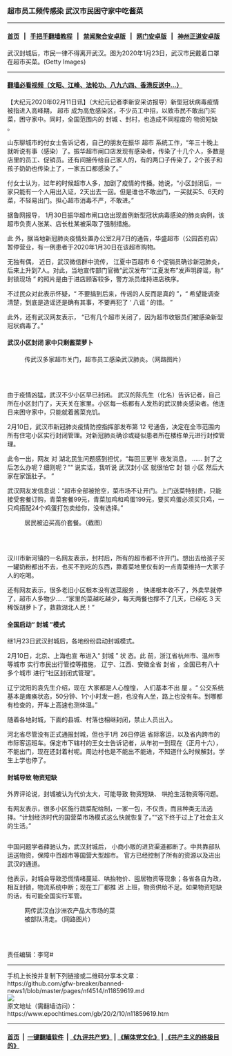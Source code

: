 ### 超市员工频传感染 武汉市民困守家中吃酱菜
------------------------

#### [首页](https://github.com/gfw-breaker/banned-news1/blob/master/README.md) &nbsp;&nbsp;|&nbsp;&nbsp; [手把手翻墙教程](https://github.com/gfw-breaker/guides/wiki) &nbsp;&nbsp;|&nbsp;&nbsp; [禁闻聚合安卓版](https://github.com/gfw-breaker/bn-android) &nbsp;&nbsp;|&nbsp;&nbsp; [网门安卓版](https://github.com/oGate2/oGate) &nbsp;&nbsp;|&nbsp;&nbsp; [神州正道安卓版](https://github.com/SzzdOgate/update) 



<div><img alt="" class="aligncenter wp-post-image" src="https://i.epochtimes.com/assets/uploads/2020/02/GettyImages-1195388749-600x400.jpg"/>
<div class="red16 caption">
 武汉封城后，市民一律不得离开武汉。图为2020年1月23日，武汉市民戴着口罩在超市买菜。(Getty Images)
</div>
</div><hr/>

#### [翻墙必看视频（文昭、江峰、法轮功、八九六四、香港反送中...）](http://167.172.214.107/home.html)

<div><p>
 【大纪元2020年02月11日讯】（大纪元记者李新安采访报导）新型冠状病毒疫情被指进入高峰期，
 <ok href="https://www.epochtimes.com/gb/tag/%E8%B6%85%E5%B8%82.html">
  超市
 </ok>
 成为高危感染区，不少员工中招，以致市民不敢出门买菜，困守家中。同时，全国范围内的
 <ok href="https://www.epochtimes.com/gb/tag/%E5%B0%81%E5%9F%8E.html">
  封城
 </ok>
 、封村，也造成不同程度的
 <ok href="https://www.epochtimes.com/gb/tag/%E7%89%A9%E8%B5%84%E7%9F%AD%E7%BC%BA.html">
  物资短缺
 </ok>
 。
</p>
<p class="p1">
 <span class="s1">
  山东聊城市的付女士告诉记者，自己的朋友在振华
  <ok href="https://www.epochtimes.com/gb/tag/%E8%B6%85%E5%B8%82.html">
   超市
  </ok>
  系统工作，“年三十晚上就听说有事（感染）了。振华超市闸口店发现有感染者，传染了十几个人，多数是店里的员工、促销员。还有间接传给自己家人的，有的两口子传染了，2个孩子和孩子奶奶也传染上了，一家五口都感染了。”
 </span>
</p>
<p class="p1">
 <span class="s1">
  付女士认为，过年的时候超市人多，加剧了疫情的传播。她说，“小区封闭后，一家只能有一个人用出入证，2天出去一回。但是谁也不敢出门，一买就买5、6天的菜，不轻易出门。担心超市消毒不严，不敢进。”
 </span>
</p>
<p class="p3">
 <span class="s2">
  据鲁网报导，
 </span>
 <span class="s1">
  1月30日振华超市闸口店出现首例新型冠状病毒感染的肺炎病例，该超市负责人张某、店长杜某被采取了强制措施。
 </span>
</p>
<p class="p3">
 <span class="s3">
  此
 </span>
 <span class="s1">
  外，据当地新冠肺炎疫情处置办公室2月7日的通告，华盛超市（公园首府店）暂停营业，有一例患者于2020年1月30日在该超市购物。
 </span>
</p>
<p class="p6">
 <span class="s4">
  无独有偶，
 </span>
 近日，武汉微信群中流传，
 <span class="s1">
  江夏中百超市
 </span>
 <span class="s5">
  6
 </span>
 <span class="s5">
  个促销员确诊新冠肺炎，后来上升到7人。对此，当地宣传部门官微“武汉发布”“江夏发布”发声明辟谣，称“
 </span>
 <span class="s1">
  封锁现场
 </span>
 <span class="s5">
  ”
 </span>
 <span class="s1">
  的照片是由于进店顾客较多，警方派员维持进店秩序。
  <br/>
 </span>
</p>
<p class="p1">
 不过民众对此表示怀疑，“
 <span class="s5">
 </span>
 <span class="s1">
  不要搞到后来，传谣的人反而是真的
 </span>
 ”，“
 <span class="s1">
  希望能调查清楚，到底是造谣还是确有其事，不要再犯了
 </span>
 <span class="s5">
  ‘
 </span>
 <span class="s1">
  八谣
 </span>
 <span class="s5">
  ’
 </span>
 <span class="s1">
  的错。
 </span>
 ”
</p>
<p class="p7">
 <span class="s6">
  此外，还有武汉网友表示，
 </span>
 <span class="s1">
  “已有几个超市关闭了，因为超市收银员们被感染新型冠状病毒了。”
 </span>
</p>
<h4 class="p9">
 武汉小区封闭 家中只剩酱菜萝卜
 <span class="s1">
 </span>
</h4>
<figure class="wp-caption aligncenter" id="attachment_11859676" style="width: 598px">
 <ok href="http://i.epochtimes.com/assets/uploads/2020/02/c11FotoJet.jpg">
  <img alt="" class="wp-image-11859676" src="http://i.epochtimes.com/assets/uploads/2020/02/c11FotoJet-600x388.jpg"/>
 </ok>
 <br/><figcaption class="wp-caption-text">
  传武汉多家超市关门，超市员工感染武汉肺炎。（网路图片）
 </figcaption><br/>
</figure><br/>
<p class="p9">
 由于疫情凶猛，武汉不少小区早已封闭。 武汉的陈先生（化名）告诉记者，自己所在小区封门了，天天关在家里。小区每一栋都有人发热的武汉肺炎感染者。他连日来困守家中，只能就着酱菜充饥。
</p>
<p style="text-align: center;">
</p>
<p class="p11">
 <span class="s1">
  2月10日，武汉市新冠肺炎疫情防控指挥部发布第
 </span>
 <span class="s5">
  12
 </span>
 <span class="s1">
  号通告，决定在全市范围内所有住宅小区实行封闭管理。对新冠肺炎确诊或疑似患者所在楼栋单元进行封控管理。
 </span>
</p>
<p class="p13">
 <span class="s7">
  此令一出，网友
  <span class="s8">
   对
  </span>
 </span>
 <span class="s1">
  湖北民生问题感到担忧，“每回三更半
  <span class="s1">
   夜发消息，
  </span>
  <span class="s5">
   ……
  </span>
  <span class="s1">
   封了之后怎么办呢？细则呢？”“
  </span>
  <span class="s1">
   说实话，我听说
  </span>
  <span class="s2">
   武汉封小区
  </span>
  <span class="s1">
   就很怕它
  </span>
  <span class="s2">
   封
  </span>
  <span class="s1">
   锁
  </span>
  <span class="s2">
   小区
  </span>
  <span class="s1">
   然后大家在家饿肚子。
  </span>
  <span class="s1">
   ”
  </span>
 </span>
</p>
<p class="p13">
 武汉网友发信息说：“超市全部被抢空，菜市场不让开门。上门送菜特别贵，只能接受套餐订购，青菜套餐99元，青菜加鸡和鸡蛋199元，要买鸡蛋必须买只鸡，一只鸡搭配24个鸡蛋打包卖给你，没有选择。”
</p>
<figure class="wp-caption aligncenter" id="attachment_11861859" style="width: 533px">
 <ok href="http://i.epochtimes.com/assets/uploads/2020/02/333-2.jpg">
  <img alt="" class="wp-image-11861859" src="http://i.epochtimes.com/assets/uploads/2020/02/333-2-600x400.jpg"/>
 </ok>
 <br/><figcaption class="wp-caption-text">
  居民被迫买高价套餐。（截图）
 </figcaption><br/>
</figure><br/>
<p class="p11">
 <span class="s1">
  汉川市新河镇的一名网友表示，封村后，所有的超市都不许开门。想出去给孩子买一罐奶粉都出不去，也买不到吃的东西，靠着菜地里仅有的一点青菜维持一大家子人的吃喝。
 </span>
</p>
<p class="p15">
 <span class="s10">
  还有网友表示，很多老旧小区根本没有送菜服务
 </span>
 <span class="s11">
  ，
 </span>
 <span class="s10">
  快递根本收不了，外卖早就停了，超市人多物少……“家里的菜越吃越少，每天两餐也撑不了几天，已经吃
 </span>
 <span class="s12">
  3
 </span>
 <span class="s10">
  天稀饭胡萝卜了，救救湖北人民！”
 </span>
</p>
<h4 class="p9">
 全国启动“
 <ok href="https://www.epochtimes.com/gb/tag/%E5%B0%81%E5%9F%8E.html">
  封城
 </ok>
 ”模式
</h4>
<p class="p9">
 继1月23日武汉封城后，各地纷纷启动封城模式。
</p>
<p class="p19">
 <span class="s1">
  <span class="s1">
   2月10日，北京、上海也宣
   <span class="s1">
    布进入“
   </span>
   <span class="s1">
    封城
   </span>
   <span class="s5">
    ”
   </span>
   <span class="s1">
    状
   </span>
  </span>
  <span class="s1">
   态。此
  </span>
  前，浙江省杭州市、温州市等城市
 </span>
 <span class="s9">
  实行市民出行管控等措施，
 </span>
 <span class="s18">
  辽宁、江西、安徽全省
  <span class="s18">
   封省
  </span>
  <span class="s4">
   ，全国已有八十多个城市
  </span>
 </span>
 <span class="s4">
  进行“社区封闭式管理”。
 </span>
</p>
<p class="p21">
 <span class="s1">
  辽宁沈阳的袁先生介绍，现在
 </span>
 大家都是人心惶惶，
 <span class="s1">
  人们基本不出
  <span class="s1">
   屋
  </span>
  。“
  <span class="s1">
   公交系统基本是瘫痪状态，50分钟、1个小时发一趟，也没有人坐，路上也没有车。到哪都有检查的，开车上高速也测体温。”
  </span>
 </span>
</p>
<p class="p9">
 随着各地封城，下面的县城、村落也相继封闭，禁止人员出入。
</p>
<p class="p9">
 河北省尽管没有正式通报封城，但也于1月
 <span class="s13">
  26日停运
 </span>
 <span class="s1">
  省际客运，以及省内跨市的市际客运班车。保定市下辖村的王女士告诉记者，从年初一到现在（正月十六），不能出门，现在还封着村呢。周边村也是不能出不能进，不知道什么时候解封。学生上学也停了。
 </span>
</p>
<h4 class="p19">
 <span class="s1">
  封城导致
  <ok href="https://www.epochtimes.com/gb/tag/%E7%89%A9%E8%B5%84%E7%9F%AD%E7%BC%BA.html">
   物资短缺
  </ok>
 </span>
</h4>
<p class="p19">
 <span class="s1">
  外界评论说，封城被认为代价太大，可能导致
 </span>
 物资短缺、
 <span class="s1">
  哄抢生活物资等问题。
 </span>
</p>
<p class="p19">
 <span class="s1">
  有网友表示，很多小区施行蔬菜配给制，一家一包，不仅贵，而且种类无法选择。“计划经济时代的国营菜市场模式这么快就恢复了。”“这下终于过上了社会主义的生活。”
 </span>
</p>
<p class="p19">
 <ok href="http://i.epochtimes.com/assets/uploads/2020/02/WhatsApp-Image-2020-02-09-at-23.39.17.jpeg">
  <img alt="" class="alignnone wp-image-11859683 aligncenter" src="http://i.epochtimes.com/assets/uploads/2020/02/WhatsApp-Image-2020-02-09-at-23.39.17-300x534.jpeg"/>
 </ok>
</p>
<p class="p21">
 <span class="s1">
  中国问题学者薛驰认为，武汉封城后，
 </span>
 小商小贩的进货渠道都断了。中共靠部队运送物资，保障中百超市等国营大型超市。
 <span class="s1">
  官方已经控制了所有的资源以及进出武汉的通道。
 </span>
</p>
<p>
 他表示，封城会导致恐慌情绪蔓延、哄抬物价、囤居物资等现象；各省各自为政，相互封锁，物流系统中断；现在工厂都推
 <span class="s9">
  迟
 </span>
 上班，物资供给不足。如果物资短缺的话，有可能全国实行军管。
</p>
<figure class="wp-caption aligncenter" id="attachment_11859681" style="width: 222px">
 <ok href="http://i.epochtimes.com/assets/uploads/2020/02/WhatsApp-Image-2020-02-09-at-23.34.13.jpeg">
  <img alt="" class="wp-image-11859681" src="http://i.epochtimes.com/assets/uploads/2020/02/WhatsApp-Image-2020-02-09-at-23.34.13-300x562.jpeg"/>
 </ok>
 <br/><figcaption class="wp-caption-text">
  网传武汉白沙洲农产品大市场的菜被部队清走。（网路图片）
 </figcaption><br/>
</figure><br/>
<p class="p19">
 责任编辑：李穹#
</p>
</div>
<hr/>
手机上长按并复制下列链接或二维码分享本文章：<br/>
https://github.com/gfw-breaker/banned-news1/blob/master/pages/nf4514/n11859619.md <br/>
<a href='https://github.com/gfw-breaker/banned-news1/blob/master/pages/nf4514/n11859619.md'><img src='https://github.com/gfw-breaker/banned-news1/blob/master/pages/nf4514/n11859619.md.png'/></a> <br/>
原文地址（需翻墙访问）：https://www.epochtimes.com/gb/20/2/10/n11859619.htm


------------------------
#### [首页](https://github.com/gfw-breaker/banned-news1/blob/master/README.md) &nbsp;|&nbsp; [一键翻墙软件](https://github.com/gfw-breaker/nogfw/blob/master/README.md) &nbsp;| [《九评共产党》](https://github.com/gfw-breaker/9ping.md/blob/master/README.md#九评之一评共产党是什么) | [《解体党文化》](https://github.com/gfw-breaker/jtdwh.md/blob/master/README.md) | [《共产主义的终极目的》](https://github.com/gfw-breaker/gczydzjmd.md/blob/master/README.md)


<img src='http://gfw-breaker.win/banned-news/pages/nf4514/n11859619.md' width='0px' height='0px'/>